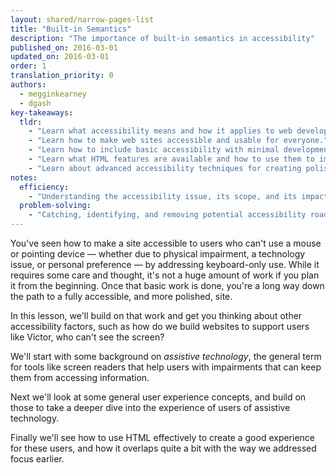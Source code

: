 ```yaml
---
layout: shared/narrow-pages-list
title: "Built-in Semantics"
description: "The importance of built-in semantics in accessibility"
published_on: 2016-03-01
updated_on: 2016-03-01
order: 1
translation_priority: 0
authors:
  - megginkearney
  - dgash
key-takeaways:
  tldr: 
    - "Learn what accessibility means and how it applies to web development."
    - "Learn how to make web sites accessible and usable for everyone."
    - "Learn how to include basic accessibility with minimal development impace."
    - "Learn what HTML features are available and how to use them to improve accessibility."
    - "Learn about advanced accessibility techniques for creating polished accessibility experiences."
notes:
  efficiency:
    - "Understanding the accessibility issue, its scope, and its impact can make you a better web developer."
  problem-solving:
    - "Catching, identifying, and removing potential accessibility roadblocks before they happen can improve your development process and reduce maintenance requirements."
---
```


You've seen how to make a site accessible to users who can't use a mouse or pointing device &mdash; whether due to physical impairment, a technology issue, or personal preference &mdash; by addressing keyboard-only use. While it requires some care and thought, it's not a huge amount of work if you plan it from the beginning. Once that basic work is done, you're a long way down the path to a fully accessible, and more polished, site. 

In this lesson, we'll build on that work and get you thinking about other accessibility factors, such as how do we build websites to support users like Victor, who can't see the screen?

We'll start with some background on *assistive technology*, the general term for tools like screen readers that help  users with impairments that can keep them from accessing information. 

Next we'll look at some general user experience concepts, and build on those to take a deeper dive into the experience of users of assistive technology. 

Finally we'll see how to use HTML effectively to create a good experience for these users, and how it overlaps quite a bit with the way we addressed focus earlier.
